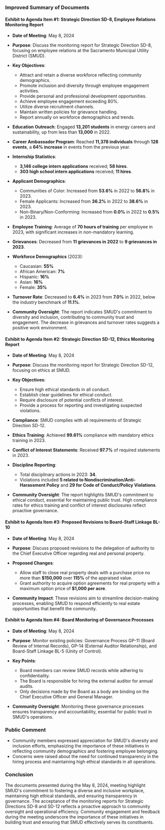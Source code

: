 ### Improved Summary of Documents

#### Exhibit to Agenda Item #1: Strategic Direction SD-8, Employee Relations Monitoring Report

- **Date of Meeting**: May 8, 2024
- **Purpose**: Discuss the monitoring report for Strategic Direction SD-8, focusing on employee relations at the Sacramento Municipal Utility District (SMUD).
- **Key Objectives**:
  - Attract and retain a diverse workforce reflecting community demographics.
  - Promote inclusion and diversity through employee engagement activities.
  - Provide personal and professional development opportunities.
  - Achieve employee engagement exceeding 80%.
  - Utilize diverse recruitment channels.
  - Maintain written policies for grievance handling.
  - Report annually on workforce demographics and trends.

- **Education Outreach**: Engaged **13,201 students** in energy careers and sustainability, up from less than **13,000** in 2022.
- **Career Ambassador Program**: Reached **11,378 individuals** through **128 events**, a **64% increase** in events from the previous year.
- **Internship Statistics**:
  - **3,146 college intern applications** received; **58 hires**.
  - **303 high school intern applications** received; **11 hires**.
- **Applicant Demographics**:
  - Communities of Color: Increased from **53.6%** in 2022 to **56.8%** in 2023.
  - Female Applicants: Increased from **36.2%** in 2022 to **38.6%** in 2023.
  - Non-Binary/Non-Conforming: Increased from **0.0%** in 2022 to **0.5%** in 2023.
- **Employee Training**: Average of **70 hours of training** per employee in 2023, with significant increases in non-mandatory learning.
- **Grievances**: Decreased from **11 grievances in 2022** to **9 grievances in 2023**.
- **Workforce Demographics** (2023):
  - Caucasian: **55%**
  - African American: **7%**
  - Hispanic: **16%**
  - Asian: **16%**
  - Female: **35%**
- **Turnover Rate**: Decreased to **6.4%** in 2023 from **7.0%** in 2022, below the industry benchmark of **11.1%**.

- **Community Oversight**: The report indicates SMUD's commitment to diversity and inclusion, contributing to community trust and engagement. The decrease in grievances and turnover rates suggests a positive work environment.

#### Exhibit to Agenda Item #2: Strategic Direction SD-12, Ethics Monitoring Report

- **Date of Meeting**: May 8, 2024
- **Purpose**: Discuss the monitoring report for Strategic Direction SD-12, focusing on ethics at SMUD.
- **Key Objectives**:
  - Ensure high ethical standards in all conduct.
  - Establish clear guidelines for ethical conduct.
  - Require disclosure of potential conflicts of interest.
  - Provide a process for reporting and investigating suspected violations.

- **Compliance**: SMUD complies with all requirements of Strategic Direction SD-12.
- **Ethics Training**: Achieved **99.61%** compliance with mandatory ethics training in 2023.
- **Conflict of Interest Statements**: Received **97.7%** of required statements in 2023.
- **Discipline Reporting**:
  - Total disciplinary actions in 2023: **34**.
  - Violations included **5 related to Nondiscrimination/Anti-Harassment Policy** and **29 for Code of Conduct/Policy Violations**.

- **Community Oversight**: The report highlights SMUD's commitment to ethical conduct, essential for maintaining public trust. High compliance rates for ethics training and conflict of interest disclosures reflect proactive governance.

#### Exhibit to Agenda Item #3: Proposed Revisions to Board-Staff Linkage BL-10

- **Date of Meeting**: May 8, 2024
- **Purpose**: Discuss proposed revisions to the delegation of authority to the Chief Executive Officer regarding real and personal property.
- **Proposed Changes**:
  - Allow staff to close real property deals with a purchase price no more than **$150,000** over **115%** of the appraised value.
  - Grant authority to acquire option agreements for real property with a maximum option price of **$1,000 per acre**.

- **Community Impact**: These revisions aim to streamline decision-making processes, enabling SMUD to respond efficiently to real estate opportunities that benefit the community.

#### Exhibit to Agenda Item #4: Board Monitoring of Governance Processes

- **Date of Meeting**: May 8, 2024
- **Purpose**: Monitor existing policies: Governance Process GP-11 (Board Review of Internal Records), GP-14 (External Auditor Relationship), and Board-Staff Linkage BL-5 (Unity of Control).
- **Key Points**:
  - Board members can review SMUD records while adhering to confidentiality.
  - The Board is responsible for hiring the external auditor for annual audits.
  - Only decisions made by the Board as a body are binding on the Chief Executive Officer and General Manager.

- **Community Oversight**: Monitoring these governance processes ensures transparency and accountability, essential for public trust in SMUD's operations.

### Public Comment

- Community members expressed appreciation for SMUD's diversity and inclusion efforts, emphasizing the importance of these initiatives in reflecting community demographics and fostering employee belonging.
- Concerns were raised about the need for continued transparency in the hiring process and maintaining high ethical standards in all operations.

### Conclusion

The documents presented during the May 8, 2024, meeting highlight SMUD's commitment to fostering a diverse and inclusive workplace, maintaining high ethical standards, and ensuring transparency in governance. The acceptance of the monitoring reports for Strategic Directions SD-8 and SD-12 reflects a proactive approach to community oversight and operational efficiency. Community engagement and feedback during the meeting underscore the importance of these initiatives in building trust and ensuring that SMUD effectively serves its constituents.
